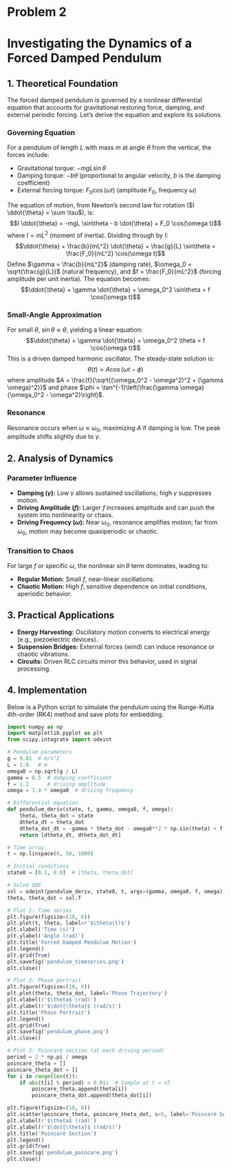 # Problem 2
# Investigating the Dynamics of a Forced Damped Pendulum

## 1. Theoretical Foundation

The forced damped pendulum is governed by a nonlinear differential equation that accounts for gravitational restoring force, damping, and external periodic forcing. Let’s derive the equation and explore its solutions.

### Governing Equation
For a pendulum of length $L$ with mass $m$ at angle $\theta$ from the vertical, the forces include:
- Gravitational torque: $-mgL \sin\theta$
- Damping torque: $-b \dot{\theta}$ (proportional to angular velocity, $b$ is the damping coefficient)
- External forcing torque: $F_0 \cos(\omega t)$ (amplitude $F_0$, frequency $\omega$)

The equation of motion, from Newton’s second law for rotation ($I \ddot{\theta} = \sum \tau$), is:
$$I \ddot{\theta} = -mgL \sin\theta - b \dot{\theta} + F_0 \cos(\omega t)$$
where $I = mL^2$ (moment of inertia). Dividing through by $I$:
$$\ddot{\theta} + \frac{b}{mL^2} \dot{\theta} + \frac{g}{L} \sin\theta = \frac{F_0}{mL^2} \cos(\omega t)$$
Define $\gamma = \frac{b}{mL^2}$ (damping rate), $\omega_0 = \sqrt{\frac{g}{L}}$ (natural frequency), and $f = \frac{F_0}{mL^2}$ (forcing amplitude per unit inertia). The equation becomes:
$$\ddot{\theta} + \gamma \dot{\theta} + \omega_0^2 \sin\theta = f \cos(\omega t)$$

### Small-Angle Approximation
For small $\theta$, $\sin\theta \approx \theta$, yielding a linear equation:
$$\ddot{\theta} + \gamma \dot{\theta} + \omega_0^2 \theta = f \cos(\omega t)$$
This is a driven damped harmonic oscillator. The steady-state solution is:
$$\theta(t) = A \cos(\omega t - \phi)$$
where amplitude $A = \frac{f}{\sqrt{(\omega_0^2 - \omega^2)^2 + (\gamma \omega)^2}}$ and phase $\phi = \tan^{-1}\left(\frac{\gamma \omega}{\omega_0^2 - \omega^2}\right)$.

### Resonance
Resonance occurs when $\omega \approx \omega_0$, maximizing $A$ if damping is low. The peak amplitude shifts slightly due to $\gamma$.

## 2. Analysis of Dynamics

### Parameter Influence
- **Damping ($\gamma$):** Low $\gamma$ allows sustained oscillations; high $\gamma$ suppresses motion.
- **Driving Amplitude ($f$):** Larger $f$ increases amplitude and can push the system into nonlinearity or chaos.
- **Driving Frequency ($\omega$):** Near $\omega_0$, resonance amplifies motion; far from $\omega_0$, motion may become quasiperiodic or chaotic.

### Transition to Chaos
For large $f$ or specific $\omega$, the nonlinear $\sin\theta$ term dominates, leading to:
- **Regular Motion:** Small $f$, near-linear oscillations.
- **Chaotic Motion:** High $f$, sensitive dependence on initial conditions, aperiodic behavior.

## 3. Practical Applications
- **Energy Harvesting:** Oscillatory motion converts to electrical energy (e.g., piezoelectric devices).
- **Suspension Bridges:** External forces (wind) can induce resonance or chaotic vibrations.
- **Circuits:** Driven RLC circuits mirror this behavior, used in signal processing.

## 4. Implementation

Below is a Python script to simulate the pendulum using the Runge-Kutta 4th-order (RK4) method and save plots for embedding.

```python
import numpy as np
import matplotlib.pyplot as plt
from scipy.integrate import odeint

# Pendulum parameters
g = 9.81  # m/s^2
L = 1.0   # m
omega0 = np.sqrt(g / L)
gamma = 0.5  # damping coefficient
f = 1.2      # driving amplitude
omega = 1.4 * omega0  # driving frequency

# Differential equation
def pendulum_deriv(state, t, gamma, omega0, f, omega):
    theta, theta_dot = state
    dtheta_dt = theta_dot
    dtheta_dot_dt = -gamma * theta_dot - omega0**2 * np.sin(theta) + f * np.cos(omega * t)
    return [dtheta_dt, dtheta_dot_dt]

# Time array
t = np.linspace(0, 50, 1000)

# Initial conditions
state0 = [0.1, 0.0]  # [theta, theta_dot]

# Solve ODE
sol = odeint(pendulum_deriv, state0, t, args=(gamma, omega0, f, omega))
theta, theta_dot = sol.T

# Plot 1: Time series
plt.figure(figsize=(10, 6))
plt.plot(t, theta, label=r'$\theta(t)$')
plt.xlabel('Time (s)')
plt.ylabel('Angle (rad)')
plt.title('Forced Damped Pendulum Motion')
plt.legend()
plt.grid(True)
plt.savefig('pendulum_timeseries.png')
plt.close()

# Plot 2: Phase portrait
plt.figure(figsize=(10, 6))
plt.plot(theta, theta_dot, label='Phase Trajectory')
plt.xlabel(r'$\theta$ (rad)')
plt.ylabel(r'$\dot{\theta}$ (rad/s)')
plt.title('Phase Portrait')
plt.legend()
plt.grid(True)
plt.savefig('pendulum_phase.png')
plt.close()

# Plot 3: Poincaré section (at each driving period)
period = 2 * np.pi / omega
poincare_theta = []
poincare_theta_dot = []
for i in range(len(t)):
    if abs(t[i] % period) < 0.01:  # Sample at t = nT
        poincare_theta.append(theta[i])
        poincare_theta_dot.append(theta_dot[i])

plt.figure(figsize=(10, 6))
plt.scatter(poincare_theta, poincare_theta_dot, s=5, label='Poincaré Section')
plt.xlabel(r'$\theta$ (rad)')
plt.ylabel(r'$\dot{\theta}$ (rad/s)')
plt.title('Poincaré Section')
plt.legend()
plt.grid(True)
plt.savefig('pendulum_poincare.png')
plt.close()